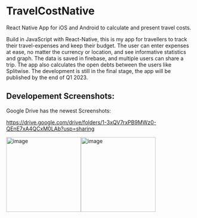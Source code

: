 # TravelCostNative
React Native App for iOS and Android to calculate and present travel costs.
 
Build in JavaScript with React-Native, this is my app for travellers to track their travel-expenses and keep their budget. The user can enter expenses at ease, no matter the currency or location, and see informative statistics and graph. The data is saved in firebase, and multiple users can share a trip. The app also calculates the open debts between the users like Splitwise. The development is still in the final stage, the app will be published by the end of Q1 2023.

## Developement Screenshots:
Google Drive has the newest Screenshots:

https://drive.google.com/drive/folders/1-3xQV7rxPB9MWz0-QEnE7xA4QCxM0LAb?usp=sharing


<img width="200" alt="image" src="https://user-images.githubusercontent.com/48185176/193550651-ac166a59-af01-458f-b939-0f5fc8dcf478.png"><img width="200" alt="image" src="https://user-images.githubusercontent.com/48185176/193573966-1ec592d8-9ecf-4792-b644-293e5782b731.png">


